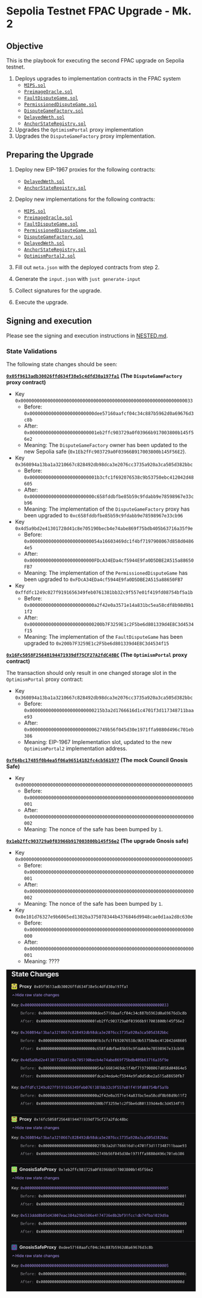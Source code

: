 # Sepolia Testnet FPAC Upgrade - Mk. 2

## Objective

This is the playbook for executing the second FPAC upgrade on Sepolia testnet.

1. Deploys upgrades to implementation contracts in the FPAC system
   - [`MIPS.sol`][mips-sol]
   - [`PreimageOracle.sol`][preimage-sol]
   - [`FaultDisputeGame.sol`][fdg-sol]
   - [`PermissionedDisputeGame.sol`][soy-fdg-sol]
   - [`DisputeGameFactory.sol`][dgf-sol]
   - [`DelayedWeth.sol`][delayed-weth-sol]
   - [`AnchorStateRegistry.sol`][anchor-state-reg-sol]
1. Upgrades the `OptimismPortal` proxy implementation
1. Upgrades the `DisputeGameFactory` proxy implementation.

[mips-sol]: https://github.com/ethereum-optimism/optimism/blob/develop/packages/contracts-bedrock/src/cannon/MIPS.sol
[preimage-sol]: https://github.com/ethereum-optimism/optimism/blob/develop/packages/contracts-bedrock/src/cannon/PreimageOracle.sol
[fdg-sol]: https://github.com/ethereum-optimism/optimism/blob/develop/packages/contracts-bedrock/src/dispute/FaultDisputeGame.sol
[soy-fdg-sol]: https://github.com/ethereum-optimism/optimism/blob/develop/packages/contracts-bedrock/src/dispute/PermissionedDisputeGame.sol
[dgf-sol]: https://github.com/ethereum-optimism/optimism/blob/develop/packages/contracts-bedrock/src/dispute/DisputeGameFactory.sol
[delayed-weth-sol]: https://github.com/ethereum-optimism/optimism/blob/develop/packages/contracts-bedrock/src/dispute/weth/DelayedWETH.sol
[portal-2]: https://github.com/ethereum-optimism/optimism/blob/develop/packages/contracts-bedrock/src/L1/OptimismPortal2.sol
[anchor-state-reg-sol]: https://github.com/ethereum-optimism/optimism/blob/develop/packages/contracts-bedrock/src/dispute/AnchorStateRegistry.sol

## Preparing the Upgrade

1. Deploy new EIP-1967 proxies for the following contracts:

   - [`DelayedWeth.sol`][delayed-weth-sol]
   - [`AnchorStateRegistry.sol`][anchor-state-reg-sol]

1. Deploy new implementations for the following contracts:

   - [`MIPS.sol`][mips-sol]
   - [`PreimageOracle.sol`][preimage-sol]
   - [`FaultDisputeGame.sol`][fdg-sol]
   - [`PermissionedDisputeGame.sol`][soy-fdg-sol]
   - [`DisputeGameFactory.sol`][dgf-sol]
   - [`DelayedWeth.sol`][delayed-weth-sol]
   - [`AnchorStateRegistry.sol`][anchor-state-reg-sol]
   - [`OptimismPortal2.sol`][portal-2]

1. Fill out `meta.json` with the deployed contracts from step 2.

1. Generate the `input.json` with `just generate-input`

1. Collect signatures for the upgrade.

1. Execute the upgrade.

## Signing and execution

Please see the signing and execution instructions in [NESTED.md](../../../NESTED.md).

### State Validations

The following state changes should be seen:

**[`0x05f9613adb30026ffd634f38e5c4dfd30a197fa1`][dgf-prox-etherscan] (The `DisputeGameFactory` proxy contract)**

- Key `0x0000000000000000000000000000000000000000000000000000000000000033`
  - Before: `0x000000000000000000000000dee57160aafcf04c34c887b5962d0a69676d3c8b`
  - After: `0x0000000000000000000000001eb2ffc903729a0f03966b917003800b145f56e2`
  - Meaning: The `DisputeGameFactory` owner has been updated to the new Sepolia safe (`0x1Eb2fFc903729a0F03966B917003800b145F56E2`).
- Key `0x360894a13ba1a3210667c828492db98dca3e2076cc3735a920a3ca505d382bbc`
  - Before: `0x0000000000000000000000001b3cfc1f692076538c9b53750ebc412042d48605`
  - After: `0x000000000000000000000000c658fddbfbe85b59c9fdabb9e78598967e33cb96`
  - Meaning: The implementation of the `DisputeGameFactory` proxy has been upgraded to `0xc658fddbfbe85b59c9fdabb9e78598967e33cb96`
- Key `0x4d5a9bd2e41301728d41c8e705190becb4e74abe869f75bdb405b63716a35f9e`
  - Before: `0x00000000000000000000000054a16603469dc1f4bf7197908067d858d04864e5`
  - After: `0x000000000000000000000000FDcA34EDa4cf5944E9fa0D5DBE2A515a88650FB7`
  - Meaning: The implementation of the `PermissionedDisputeGame` has been upgraded to `0xFDcA34EDa4cf5944E9fa0D5DBE2A515a88650FB7`
- Key `0xffdfc1249c027f9191656349feb0761381bb32c9f557e01f419fd08754bf5a1b`
  - Before: `0x000000000000000000000000a2f42e0a3571e14a831bc5ea58cdf8b98d9b11f2`
  - After: `0x000000000000000000000000200b7F3259E1c2F5be6d801339d4E8C3d4534f15`
  - Meaning: The implementation of the `FaultDisputeGame` has been upgraded to `0x200b7F3259E1c2F5be6d801339d4E8C3d4534f15`

**[`0x16Fc5058F25648194471939df75CF27A2fdC48BC`][portal-prox-etherscan] (The `OptimismPortal` proxy contract)**

The transaction should only result in one changed storage slot in the `OptimismPortal` proxy contract:

- Key `0x360894a13ba1a3210667c828492db98dca3e2076cc3735a920a3ca505d382bbc`
  - Before: `0x000000000000000000000000215b3a2d1766616d1c4701f3d117348711baae93`
  - After: `0x00000000000000000000000062749b56f045d30e1971ffa9880d496c701eb386`
  - Meaning: EIP-1967 Implementation slot, updated to the new `OptimismPortal2` implementation address.

**[`0xf64bc17485f0b4ea5f06a96514182fc4cb561977`][mock-council-safe-etherscan] (The mock Council Gnosis Safe)**

- Key `0x0000000000000000000000000000000000000000000000000000000000000005`
  - Before: `0x0000000000000000000000000000000000000000000000000000000000000001`
  - After: `0x0000000000000000000000000000000000000000000000000000000000000002`
  - Meaning: The nonce of the safe has been bumped by `1`.

**[`0x1eb2ffc903729a0f03966b917003800b145f56e2`][upgrade-safe-etherscan] (The upgrade Gnosis safe)**

- Key `0x0000000000000000000000000000000000000000000000000000000000000005`
  - Before: `0x0000000000000000000000000000000000000000000000000000000000000001`
  - After: `0x0000000000000000000000000000000000000000000000000000000000000002`
  - Meaning: The nonce of the safe has been bumped by `1`.
- Key `0x8e101d76327e9b6065ed1302ba375078344b4376846d9948cae0d1aa2d8c630e`
  - Before: `0x0000000000000000000000000000000000000000000000000000000000000000`
  - After: `0x0000000000000000000000000000000000000000000000000000000000000001`
  - Meaning: ????

![state_diff](./images/state_diff.png)

[safe-etherscan]: https://sepolia.etherscan.io/address/0xDEe57160aAfCF04c34C887B5962D0a69676d3C8B
[dgf-prox-etherscan]: https://sepolia.etherscan.io/address/0x05f9613adb30026ffd634f38e5c4dfd30a197fa1
[portal-prox-etherscan]: https://sepolia.etherscan.io/address/0x16Fc5058F25648194471939df75CF27A2fdC48BC
[upgrade-safe-etherscan]: https://sepolia.etherscan.io/address/0x1Eb2fFc903729a0F03966B917003800b145F56E2
[mock-council-safe-etherscan]: https://sepolia.etherscan.io/address/0xf64bc17485f0B4Ea5F06A96514182FC4cB561977
[mock-fnd-safe-etherscan]: https://sepolia.etherscan.io/address/0xDEe57160aAfCF04c34C887B5962D0a69676d3C8B
